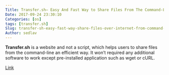 ```yaml
---
Title: Transfer.sh– Easy And Fast Way to Share Files From The Command-Line
Date: 2017-09-24 23:30:10
Categories: [os]
tags: [transfer.sh]
Slug: transfer-sh-easy-fast-way-share-files-over-internet-from-command-line
Author: sedlav
---
```


**Transfer.sh** is a website and not a script, which helps users to share files from the command-line an efficient way. It won’t required any additional software to work except pre-installed application such as wget or cURL.

[Link](https://www.2daygeek.com/transfer-sh-easy-fast-way-share-files-over-internet-from-command-line/)
